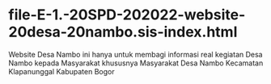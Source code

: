 # file-E-1.-20SPD-202022-website-20desa-20nambo.sis-index.html
Website Desa Nambo ini hanya untuk membagi informasi real kegiatan Desa Nambo kepada Masyarakat khususnya Masyarakat Desa Nambo Kecamatan Klapanunggal Kabupaten Bogor
